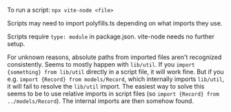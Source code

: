 To run a script: `npx vite-node <file>`

Scripts may need to import polyfills.ts depending on what imports they use.

Scripts require `type: module` in package.json. vite-node needs no further setup.

For unknown reasons, absolute paths from imported files aren't recognized consistently.
Seems to mostly happen with `lib/util`. If you `import {something} from lib/util`
directly in a script file, it will work fine. But if you e.g. `import {Record} from models/Record`,
which internally imports `lib/util`, it will fail to resolve the `lib/util` import.
The easiest way to solve this seems to be to use relative imports in script files
(so `import {Record} from ../models/Record`). The internal imports are then somehow found.
